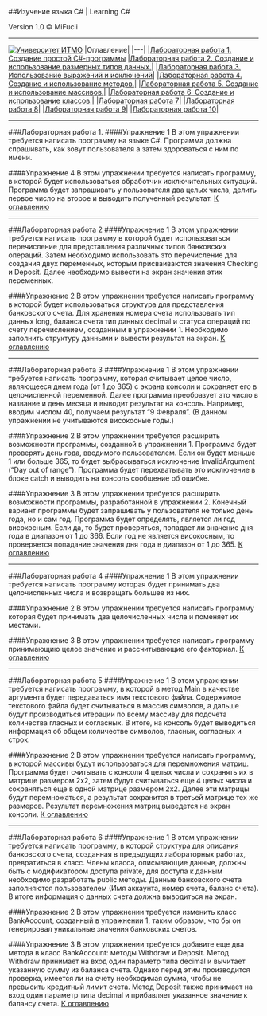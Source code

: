 ##Изучение языка C# | Learning C#

Version 1.0 © MiFucii
___
<a id="Start"></a>
[![Университет ИТМО](https://upload.wikimedia.org/wikipedia/commons/thumb/4/43/ITMO_University_official_logo_horizontal.png/1200px-ITMO_University_official_logo_horizontal.png)](https://en.itmo.ru)
|Оглавление|
|---|
|[Лабораторная работа 1. Создание простой C#-программы](#lb1)
|[Лабораторная работа 2. Создание и использование размерных типов данных.](#lb2)|
|[Лабораторная работа 3. Использование выражений и исключений](#lb3)|
|[Лабораторная работа 4. Создание и использование методов.](#lb4)|
|[Лабораторная работа 5. Создание и использование массивов.](#lb5)|
|[Лабораторная работа 6. Создание и использование классов.](#lb6)|
|[Лабораторная работа 7](#lb7)|
|[Лабораторная работа 8](#lb8)|
|[Лабораторная работа 9](#lb9)|
|[Лабораторная работа 10](#lb10)|
___
<a id="lb1"></a>
###Лабораторная работа 1. 
####Упражнение 1
В этом упражнении требуется написать программу на языке C#. Программа должна спрашивать, как зовут пользователя а затем здороваться с ним по имени.

####Упражнение 4
В этом упражнении требуется написать программу, в которой будет использоваться обработчик исключительных ситуаций. Программа будет запрашивать у пользователя два целых числа, делить первое число на второе и выводить полученный результат.
[К оглавлению](#Start)
___
<a id="lb2"></a>
###Лабораторная работа 2
####Упражнение 1
В этом упражнении требуется написать программу в которой будет использоваться перечисление для представления различных типов банковских операций. Затем необходимо использовать это перечисление для создания двух переменных, которым присваиваются значения Checking и Deposit. Далее необходимо вывести на экран значения этих переменных.

####Упражнение 2
В этом упражнении требуется написать программу в которой будет использоваться структура для представления банковского счета. Для хранения номера счета использовать тип данных long, баланса счета тип данных decimal и статуса операций по счету перечислением, созданным в упражнении 1. Необходимо заполнить структуру данными и вывести результат на экран.
[К оглавлению](#Start)
____
<a id="lb3"></a>
###Лабораторная работа 3
####Упражнение 1
В этом упражнении требуется написать программу, которая считывает целое число, являющееся днем года (от 1 до 365) с экрана консоли и сохраняет его в целочисленной переменной. Далее программа преобразует это число в название и день месяца и выводит результат на консоль. Например, вводим числом 40, получаем результат “9 Февраля”. (В данном упражнении не учитываются високосные годы.)

####Упражнение 2
В этом упражнении требуется расширить возможности программы, созданной в упражнении 1.  Программа будет проверять день года, вводимого пользователем. Если он будет меньше 1 или больше 365, то будет выбрасываться исключение InvalidArgument (“Day out of range”). Программа будет перехватывать это исключение в блоке catch и выводить на консоль сообщение об ошибке.

####Упражнение 3
В этом упражнении требуется расширить возможности программы, разработанной в упражнении 2. Конечный вариант программы будет запрашивать у пользователя не только день года, но и сам год. Программа будет определять, является ли год високосным. Если да, то будет проверяться, попадает ли значение дня года в диапазон от 1 до 366. Если год не является високосным, то проверяется попадание значения дня года в диапазон от 1 до 365.
[К оглавлению](#Start)
___
<a id="lb4"></a>
###Лабораторная работа 4
####Упражнение 1
В этом упражнении требуется написать программу которая будет принимать два целочисленных числа и возвращать большее из них.

####Упражнение 2
В этом упражнении требуется написать программу которая будет принимать два целочисленных числа и поменяет их местами.

####Упражнение 3
В этом упражнении требуется написать программу принимающию целое значение и рассчитывающие его факториал.
[К оглавлению](#Start)
___
<a id="lb5"></a>
###Лабораторная работа 5
####Упражнение 1
В этом упражнении требуется написать программу, в которой в метод Main в качестве аргумента будет передаваться имя текстового файла. Содержимое текстового файла будет считываться в массив символов, а дальше будут производиться итерации по всему массиву для подсчета количества гласных и согласных. В итоге, на консоль будет выводиться информация об общем количестве символов, гласных, согласных и строк.

####Упражнение 2
В этом упражнении требуется написать программу, в которой массивы будут использоваться для перемножения матриц. Программа будет считывать с консоли 4 целых числа и сохранять их в матрице размером 2х2, затем будут считываться еще 4 целых числа и сохраняться еще в одной матрице размером 2х2. Далее эти матрицы будут перемножаться, а результат сохранится в третьей матрице тех же размеров. Результат перемножения матриц выведется на экран консоли.
[К оглавлению](#Start)
___
<a id="lb6"></a>
###Лабораторная работа 6
####Упражнение 1
В этом упражнении требуется написать программу, в которой структура для описания банковского счета, созданная в предыдущих лабораторных работах, превратиться в класс. Члены класса, описывающие данные, должны быть с модификатором доступа private, для доступа к данным необходимо разработать public методы. Данные банковского счета заполняются пользователем (Имя аккаунта, номер счета, баланс счета). В итоге информация о данных счета должна выводиться на экран. 

####Упражнение 2
В этом упражнении требуется изменить класс BankAccount, созданный в упражнении 1, таким образом, что бы он генерировал уникальные значения банковских счетов.

####Упражнение 3
В этом упражнении требуется добавите еще два метода в класс BankAccount: методы Withdraw и Deposit. Метод Withdraw принимает на вход один параметр типа decimal  и вычитает указанную сумму из баланса счета. Однако перед этим производится проверка, имеется ли на счету необходимая сумма, чтобы не превысить кредитный лимит счета. Метод Deposit также принимает на вход один параметр типа decimal и прибавляет указанное значение к балансу счета.
[К оглавлению](#Start)